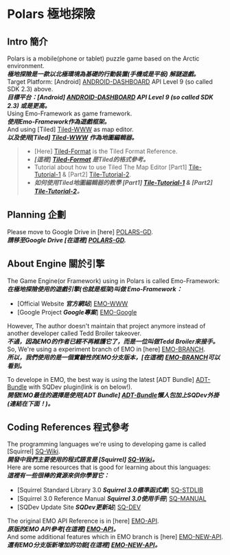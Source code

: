Polars 極地探險
===============

Intro 簡介
----------
Polars is a mobile(phone or tablet) puzzle game based on the Arctic environment.  
***極地探險是一款以北極環境為基礎的行動裝置(手機或是平板) 解謎遊戲。***  
Target Platform: [Android] [ANDROID-DASHBOARD] API Level 9 (so called SDK 2.3) above.  
***目標平台：[Android] [ANDROID-DASHBOARD] API Level 9 (so called SDK 2.3) 或是更高。***  
Using Emo-Framework as game framework.  
***使用Emo-Framework作為遊戲框架。***  
And using [Tiled] [Tiled-WWW] as map editor.  
***以及使用[Tiled] [Tiled-WWW] 作為地圖編輯器。***  

> - [Here] [Tiled-Format] is the Tiled Format Reference.  
> - ***[這裡] [Tiled-Format] 是Tiled的格式參考。***  
> - Tutorial about how to use Tiled The Map Editor [Part1] [Tile-Tutorial-1] & [Part2] [Tile-Tutorial-2].  
> - ***如何使用Tiled地圖編輯器的教學 [Part1] [Tile-Tutorial-1] & [Part2] [Tile-Tutorial-2]。***  

Planning 企劃
--------
Please move to Google Drive in [here] [POLARS-GD].  
***請移至Google Drive [在這裡] [POLARS-GD].***  

About Engine 關於引擎
------------
The Game Engine(or Framework) using in Polars is called Emo-Framework:  
***在極地探險使用的遊戲引擎(也就是框架)叫做 Emo-Framework：***  

 - [Official Website ***官方網站***] [EMO-WWW]
 - [Google Project ***Google專案***] [EMO-Google]

However, The author doesn't maintain that project anymore instead of another developer called Tedd Broiler takeover.  
***不過，因為EMO的作者已經不再維護它了，而是一位叫做Tedd Broiler來接手。***  
So, We're using a experiment branch of EMO in [here] [EMO-BRANCH].  
***所以，我們使用的是一個實驗性的EMO分支版本，[在這裡] [EMO-BRANCH]可以看到。***  

To develope in EMO, the best way is using the latest [ADT Bundle] [ADT-Bundle] with SQDev plugin(link is on below!).  
***開發EMO最佳的選擇是使用[ADT Bundle] [ADT-Bundle]懶人包加上SQDev外掛(連結在下面！)。***  

Coding References 程式參考
-----------------
The programming languages we're using to developing game is called  [Squirrel] [SQ-Wiki].  
***開發中我們主要使用的程式語言是 [Squirrel] [SQ-Wiki]。***  
Here are some resources that is good for learning about this languages:  
***這裡有一些很棒的資源來供你學習它：***  

 - [Squirrel Standard Library 3.0 ***Squirrel 3.0標準函式庫***] [SQ-STDLIB]  
 - [Squirrel 3.0 Reference Manual ***Squirrel 3.0使用手冊***] [SQ-MANUAL]  
 - [SQDev Update Site ***SQDev更新站***] [SQ-DEV]  

The original EMO API Reference is in [here] [EMO-API].  
***原版的EMO API參考[在這裡] [EMO-API]。***  
And some additional features which in EMO branch is [here] [EMO-NEW-API].  
***還有EMO分支版新增加的功能[在這裡] [EMO-NEW-API]。***  

[ANDROID-DASHBOARD]: http://developer.android.com/about/dashboards/index.html
[ADT-Bundle]: http://developer.android.com/sdk/index.html#download
[EMO-WWW]: http://www.emo-framework.com/
[EMO-Google]: https://code.google.com/p/emo-framework/
[EMO-BRANCH]: https://github.com/team-emo/emo-framework
[EMO-API]: https://code.google.com/p/emo-framework/wiki/APIReference
[EMO-NEW-API]: https://github.com/team-emo/emo-framework/wiki/Additional-Features
[SQ-Wiki]: http://en.wikipedia.org/wiki/Squirrel_(programming_language)
[SQ-STDLIB]: http://www.squirrel-lang.org/doc/sqstdlib3.html
[SQ-MANUAL]: http://www.squirrel-lang.org/doc/squirrel3.html
[SQ-DEV]: http://sqdev.sf.net/update/
[Tiled-WWW]: http://www.mapeditor.org/
[Tiled-Format]: https://github.com/bjorn/tiled/wiki/TMX-Map-Format
[Tile-Tutorial-1]: http://gamedev.tutsplus.com/tutorials/level-design/introduction-to-tiled-map-editor/
[Tile-Tutorial-2]: http://gamedev.tutsplus.com/tutorials/implementation/parsing-tiled-tmx-format-maps-in-your-own-game-engine/
[POLARS-GD]: https://drive.google.com/folderview?id=0B1o0hcarX5SFMnlzVi01Ym1RZm8&usp=sharing
